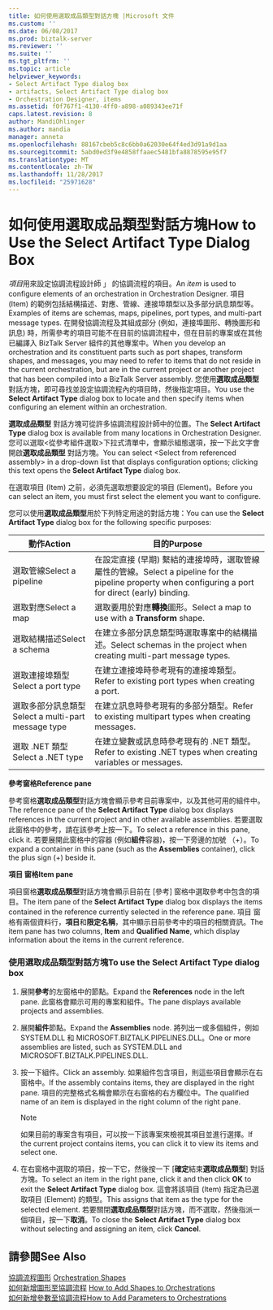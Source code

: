 ```yaml
---
title: 如何使用選取成品類型對話方塊 |Microsoft 文件
ms.custom: ''
ms.date: 06/08/2017
ms.prod: biztalk-server
ms.reviewer: ''
ms.suite: ''
ms.tgt_pltfrm: ''
ms.topic: article
helpviewer_keywords:
- Select Artifact Type dialog box
- artifacts, Select Artifact Type dialog box
- Orchestration Designer, items
ms.assetid: f0f767f1-4130-4ff0-a898-a089343ee71f
caps.latest.revision: 8
author: MandiOhlinger
ms.author: mandia
manager: anneta
ms.openlocfilehash: 88167cbeb5c8c6bb0a62030e64f4ed3d91a9d1aa
ms.sourcegitcommit: 5abd0ed3f9e4858ffaaec5481bfa8878595e95f7
ms.translationtype: MT
ms.contentlocale: zh-TW
ms.lasthandoff: 11/28/2017
ms.locfileid: "25971628"
---
```

# <a name="how-to-use-the-select-artifact-type-dialog-box"></a><span data-ttu-id="7fb1a-102">如何使用選取成品類型對話方塊</span><span class="sxs-lookup"><span data-stu-id="7fb1a-102">How to Use the Select Artifact Type Dialog Box</span></span>
<span data-ttu-id="7fb1a-103">*項目*用來設定協調流程設計師 」 的協調流程的項目。</span><span class="sxs-lookup"><span data-stu-id="7fb1a-103">An *item* is used to configure elements of an orchestration in Orchestration Designer.</span></span> <span data-ttu-id="7fb1a-104">項目 (Item) 的範例包括結構描述、對應、管線、連接埠類型以及多部分訊息類型等。</span><span class="sxs-lookup"><span data-stu-id="7fb1a-104">Examples of items are schemas, maps, pipelines, port types, and multi-part message types.</span></span> <span data-ttu-id="7fb1a-105">在開發協調流程及其組成部分 (例如，連接埠圖形、轉換圖形和訊息) 時，所需參考的項目可能不在目前的協調流程中，但在目前的專案或在其他已編譯入 BizTalk Server 組件的其他專案中。</span><span class="sxs-lookup"><span data-stu-id="7fb1a-105">When you develop an orchestration and its constituent parts such as port shapes, transform shapes, and messages, you may need to refer to items that do not reside in the current orchestration, but are in the current project or another project that has been compiled into a BizTalk Server assembly.</span></span> <span data-ttu-id="7fb1a-106">您使用**選取成品類型**對話方塊，即可尋找並設定協調流程內的項目時，然後指定項目。</span><span class="sxs-lookup"><span data-stu-id="7fb1a-106">You use the **Select Artifact Type** dialog box to locate and then specify items when configuring an element within an orchestration.</span></span>  
  
 <span data-ttu-id="7fb1a-107">**選取成品類型** 對話方塊可從許多協調流程設計師中的位置。</span><span class="sxs-lookup"><span data-stu-id="7fb1a-107">The **Select Artifact Type** dialog box is available from many locations in Orchestration Designer.</span></span> <span data-ttu-id="7fb1a-108">您可以選取\<從參考組件選取\>下拉式清單中，會顯示組態選項，按一下此文字會開啟**選取成品類型** 對話方塊。</span><span class="sxs-lookup"><span data-stu-id="7fb1a-108">You can select \<Select from referenced assembly\> in a drop-down list that displays configuration options; clicking this text opens the **Select Artifact Type** dialog box.</span></span>  
  
 <span data-ttu-id="7fb1a-109">在選取項目 (Item) 之前，必須先選取想要設定的項目 (Element)。</span><span class="sxs-lookup"><span data-stu-id="7fb1a-109">Before you can select an item, you must first select the element you want to configure.</span></span>  
  
 <span data-ttu-id="7fb1a-110">您可以使用**選取成品類型**用於下列特定用途的對話方塊：</span><span class="sxs-lookup"><span data-stu-id="7fb1a-110">You can use the **Select Artifact Type** dialog box for the following specific purposes:</span></span>  
  
|<span data-ttu-id="7fb1a-111">動作</span><span class="sxs-lookup"><span data-stu-id="7fb1a-111">Action</span></span>|<span data-ttu-id="7fb1a-112">目的</span><span class="sxs-lookup"><span data-stu-id="7fb1a-112">Purpose</span></span>|  
|------------|-------------|  
|<span data-ttu-id="7fb1a-113">選取管線</span><span class="sxs-lookup"><span data-stu-id="7fb1a-113">Select a pipeline</span></span>|<span data-ttu-id="7fb1a-114">在設定直接 (早期) 繫結的連接埠時，選取管線屬性的管線。</span><span class="sxs-lookup"><span data-stu-id="7fb1a-114">Select a pipeline for the pipeline property when configuring a port for direct (early) binding.</span></span>|  
|<span data-ttu-id="7fb1a-115">選取對應</span><span class="sxs-lookup"><span data-stu-id="7fb1a-115">Select a map</span></span>|<span data-ttu-id="7fb1a-116">選取要用於對應**轉換**圖形。</span><span class="sxs-lookup"><span data-stu-id="7fb1a-116">Select a map to use with a **Transform** shape.</span></span>|  
|<span data-ttu-id="7fb1a-117">選取結構描述</span><span class="sxs-lookup"><span data-stu-id="7fb1a-117">Select a schema</span></span>|<span data-ttu-id="7fb1a-118">在建立多部分訊息類型時選取專案中的結構描述。</span><span class="sxs-lookup"><span data-stu-id="7fb1a-118">Select schemas in the project when creating multi-part message types.</span></span>|  
|<span data-ttu-id="7fb1a-119">選取連接埠類型</span><span class="sxs-lookup"><span data-stu-id="7fb1a-119">Select a port type</span></span>|<span data-ttu-id="7fb1a-120">在建立連接埠時參考現有的連接埠類型。</span><span class="sxs-lookup"><span data-stu-id="7fb1a-120">Refer to existing port types when creating a port.</span></span>|  
|<span data-ttu-id="7fb1a-121">選取多部分訊息類型</span><span class="sxs-lookup"><span data-stu-id="7fb1a-121">Select a multi-part message type</span></span>|<span data-ttu-id="7fb1a-122">在建立訊息時參考現有的多部分類型。</span><span class="sxs-lookup"><span data-stu-id="7fb1a-122">Refer to existing multipart types when creating messages.</span></span>|  
|<span data-ttu-id="7fb1a-123">選取 .NET 類型</span><span class="sxs-lookup"><span data-stu-id="7fb1a-123">Select a .NET type</span></span>|<span data-ttu-id="7fb1a-124">在建立變數或訊息時參考現有的 .NET 類型。</span><span class="sxs-lookup"><span data-stu-id="7fb1a-124">Refer to existing .NET types when creating variables or messages.</span></span>|  
  
 <span data-ttu-id="7fb1a-125">**參考窗格**</span><span class="sxs-lookup"><span data-stu-id="7fb1a-125">**Reference pane**</span></span>  
  
 <span data-ttu-id="7fb1a-126">參考窗格**選取成品類型**對話方塊會顯示參考目前專案中，以及其他可用的組件中。</span><span class="sxs-lookup"><span data-stu-id="7fb1a-126">The reference pane of the **Select Artifact Type** dialog box displays references in the current project and in other available assemblies.</span></span> <span data-ttu-id="7fb1a-127">若要選取此窗格中的參考，請在該參考上按一下。</span><span class="sxs-lookup"><span data-stu-id="7fb1a-127">To select a reference in this pane, click it.</span></span> <span data-ttu-id="7fb1a-128">若要展開此窗格中的容器 (例如**組件**容器)，按一下旁邊的加號 （+）。</span><span class="sxs-lookup"><span data-stu-id="7fb1a-128">To expand a container in this pane (such as the **Assemblies** container), click the plus sign (+) beside it.</span></span>  
  
 <span data-ttu-id="7fb1a-129">**項目 窗格**</span><span class="sxs-lookup"><span data-stu-id="7fb1a-129">**Item pane**</span></span>  
  
 <span data-ttu-id="7fb1a-130">項目窗格**選取成品類型**對話方塊會顯示目前在 [參考] 窗格中選取參考中包含的項目。</span><span class="sxs-lookup"><span data-stu-id="7fb1a-130">The item pane of the **Select Artifact Type** dialog box displays the items contained in the reference currently selected in the reference pane.</span></span> <span data-ttu-id="7fb1a-131">項目 窗格有兩個資料行，**項目**和**限定名稱**，其中顯示目前參考中的項目的相關資訊。</span><span class="sxs-lookup"><span data-stu-id="7fb1a-131">The item pane has two columns, **Item** and **Qualified Name**, which display information about the items in the current reference.</span></span>  
  
### <a name="to-use-the-select-artifact-type-dialog-box"></a><span data-ttu-id="7fb1a-132">使用選取成品類型對話方塊</span><span class="sxs-lookup"><span data-stu-id="7fb1a-132">To use the Select Artifact Type dialog box</span></span>  
  
1.  <span data-ttu-id="7fb1a-133">展開**參考**的左窗格中的節點。</span><span class="sxs-lookup"><span data-stu-id="7fb1a-133">Expand the **References** node in the left pane.</span></span> <span data-ttu-id="7fb1a-134">此窗格會顯示可用的專案和組件。</span><span class="sxs-lookup"><span data-stu-id="7fb1a-134">The pane displays available projects and assemblies.</span></span>  
  
2.  <span data-ttu-id="7fb1a-135">展開**組件**節點。</span><span class="sxs-lookup"><span data-stu-id="7fb1a-135">Expand the **Assemblies** node.</span></span> <span data-ttu-id="7fb1a-136">將列出一或多個組件，例如 SYSTEM.DLL 和 MICROSOFT.BIZTALK.PIPELINES.DLL。</span><span class="sxs-lookup"><span data-stu-id="7fb1a-136">One or more assemblies are listed, such as SYSTEM.DLL and MICROSOFT.BIZTALK.PIPELINES.DLL.</span></span>  
  
3.  <span data-ttu-id="7fb1a-137">按一下組件。</span><span class="sxs-lookup"><span data-stu-id="7fb1a-137">Click an assembly.</span></span> <span data-ttu-id="7fb1a-138">如果組件包含項目，則這些項目會顯示在右窗格中。</span><span class="sxs-lookup"><span data-stu-id="7fb1a-138">If the assembly contains items, they are displayed in the right pane.</span></span> <span data-ttu-id="7fb1a-139">項目的完整格式名稱會顯示在右窗格的右方欄位中。</span><span class="sxs-lookup"><span data-stu-id="7fb1a-139">The qualified name of an item is displayed in the right column of the right pane.</span></span>  
  
    > [!NOTE]
    >  <span data-ttu-id="7fb1a-140">如果目前的專案含有項目，可以按一下該專案來檢視其項目並進行選擇。</span><span class="sxs-lookup"><span data-stu-id="7fb1a-140">If the current project contains items, you can click it to view its items and select one.</span></span>  
  
4.  <span data-ttu-id="7fb1a-141">在右窗格中選取的項目，按一下它，然後按一下 [**確定**結束**選取成品類型**] 對話方塊。</span><span class="sxs-lookup"><span data-stu-id="7fb1a-141">To select an item in the right pane, click it and then click **OK** to exit the **Select Artifact Type** dialog box.</span></span> <span data-ttu-id="7fb1a-142">這會將該項目 (Item) 指定為已選取項目 (Element) 的類型。</span><span class="sxs-lookup"><span data-stu-id="7fb1a-142">This assigns that item as the type for the selected element.</span></span> <span data-ttu-id="7fb1a-143">若要關閉**選取成品類型**對話方塊，而不選取，然後指派一個項目，按一下**取消**。</span><span class="sxs-lookup"><span data-stu-id="7fb1a-143">To close the **Select Artifact Type** dialog box without selecting and assigning an item, click **Cancel**.</span></span>  
  
## <a name="see-also"></a><span data-ttu-id="7fb1a-144">請參閱</span><span class="sxs-lookup"><span data-stu-id="7fb1a-144">See Also</span></span>  
 <span data-ttu-id="7fb1a-145">[協調流程圖形](../core/orchestration-shapes.md) </span><span class="sxs-lookup"><span data-stu-id="7fb1a-145">[Orchestration Shapes](../core/orchestration-shapes.md) </span></span>  
 <span data-ttu-id="7fb1a-146">[如何新增圖形至協調流程](../core/how-to-add-shapes-to-orchestrations.md) </span><span class="sxs-lookup"><span data-stu-id="7fb1a-146">[How to Add Shapes to Orchestrations](../core/how-to-add-shapes-to-orchestrations.md) </span></span>  
 [<span data-ttu-id="7fb1a-147">如何新增參數至協調流程</span><span class="sxs-lookup"><span data-stu-id="7fb1a-147">How to Add Parameters to Orchestrations</span></span>](../core/how-to-add-parameters-to-orchestrations.md)